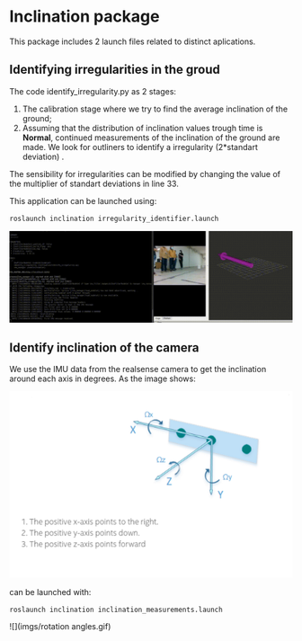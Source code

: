 # Inclination package

This package includes 2 launch files related to distinct aplications.

## Identifying irregularities in the groud

The code identify_irregularity.py as 2 stages:

1. The calibration stage where we try to find the average inclination of the ground;
2. Assuming that the distribution of inclination values trough time is **Normal**, continued measurements of the inclination of the ground are made. We look for outliners to identify a irregularity (2*standart deviation) .

The sensibility for irregularities can be modified by changing the value of the multiplier of standart deviations in line 33.

This application can be launched using:

```bash
roslaunch inclination irregularity_identifier.launch
```
![](imgs/irregularities.gif)

## Identify inclination of the camera

We use the IMU data from the realsense camera to get the inclination around each axis in degrees. As the image shows:

![](imgs/Intel_orientation.PNG)


can be launched with:

```bash
roslaunch inclination inclination_measurements.launch
```
![](imgs/rotation angles.gif)
